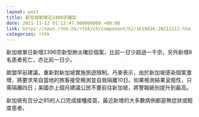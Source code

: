 ```yaml
---
layout: post
title: 新加坡新增近2400宗確診
date: 2021-11-12 01:12:47.000000000 +08:00
link: https://news.rthk.hk/rthk/ch/component/k2/1619416-20211112.htm
categories: rthk
---
```


新加坡單日新增2396宗新型肺炎確診個案，比前一日少超過一千宗，另外新增8名患者死亡，亦比前一日少。

歐盟早前建議，重新對新加坡實施旅遊限制。丹麥表示，由於新加坡感染個案激增，將要求來自當地的旅客接受檢測並自我隔離10日。如果檢測結果呈陰性，只需隔離四日；美國亦上個月建議公民不要前往新加坡，將警報級別提升到最高。

新加坡有百分之85的人口完成接種疫苗，最近新增的大多數病例都是無症狀或輕度患者。
